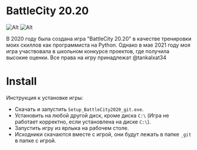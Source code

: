 # BattleCity 20.20

![Alt](https://sun9-29.userapi.com/impg/9-vjcj1ZZ14F707UNnWEsfkyKOgndU8Aoq5cbg/SkC9KN7L2a0.jpg?size=72x72&quality=96&sign=6c72860299d55554f8594f7699a82a85&type=album "slide")
![Alt](https://www.pygame.org/docs/_static/pygame_tiny.png "slide")


В 2020 году была создана игра "BattleCity 20.20" в качестве тренировки моих скиллов как программиста на Python. Однако в мае 2021 году моя игра участвовала в школьном конкурсе проектов, где получила высокие оценки. Все права на игру принадлежат @tankalxat34

# Install

Инструкция к установке игры:
- Скачать и запустить `Setup_BattleCity2020_git.exe`.
- Установить на любой другой диск, кроме диска `C:\` (Игра не работает корректно, если установлена на диске `C:\`).
- Запустить игру из ярлыка на рабочем столе.
- Исходники скачаются вместе с игрой, они будут лежать в папке `_git` в папке с игрой.
